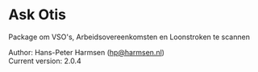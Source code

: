 # Ask Otis

Package om VSO's, Arbeidsovereenkomsten en Loonstroken te scannen

Author: Hans-Peter Harmsen (hp@harmsen.nl) \
Current version: 2.0.4


